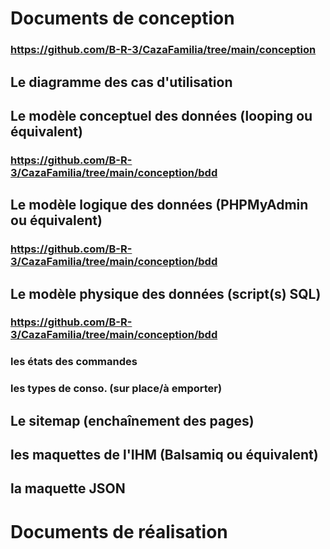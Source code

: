 # Documents de conception 
### https://github.com/B-R-3/CazaFamilia/tree/main/conception

## Le diagramme des cas d'utilisation

## Le modèle conceptuel des données (looping ou équivalent) 
### https://github.com/B-R-3/CazaFamilia/tree/main/conception/bdd

## Le modèle logique des données (PHPMyAdmin ou équivalent) 
### https://github.com/B-R-3/CazaFamilia/tree/main/conception/bdd

## Le modèle physique des données (script(s) SQL) 
### https://github.com/B-R-3/CazaFamilia/tree/main/conception/bdd

### les états des commandes

### les types de conso. (sur place/à emporter)

## Le sitemap (enchaînement des pages)

## les maquettes de l'IHM (Balsamiq ou équivalent) 

## la maquette JSON

# Documents de réalisation 
